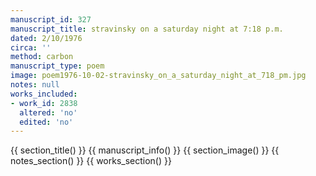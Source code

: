 ```yaml
---
manuscript_id: 327
manuscript_title: stravinsky on a saturday night at 7:18 p.m.
dated: 2/10/1976
circa: ''
method: carbon
manuscript_type: poem
image: poem1976-10-02-stravinsky_on_a_saturday_night_at_718_pm.jpg
notes: null
works_included:
- work_id: 2838
  altered: 'no'
  edited: 'no'
---
```


{{ section_title() }}
{{ manuscript_info() }}
{{ section_image() }}
{{ notes_section() }}
{{ works_section() }}
